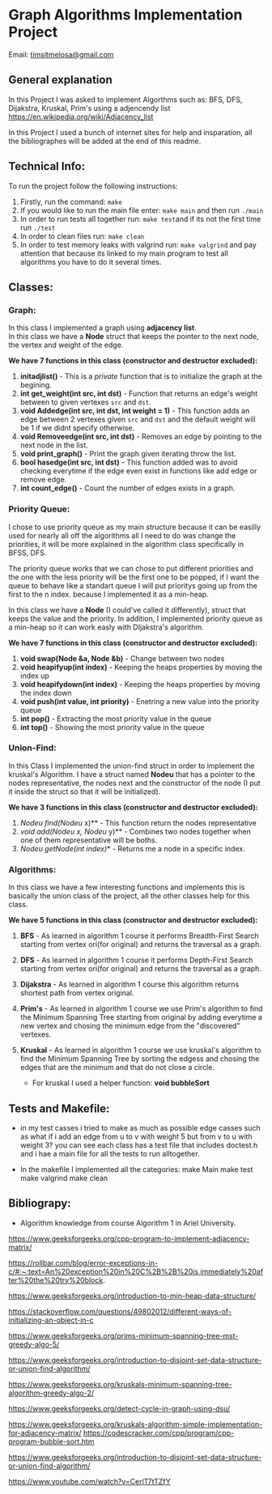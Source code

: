 # **Graph Algorithms Implementation Project**
Email: timsitmelosa@gmail.com
## **General explanation** 
In this Project I was asked to implement Algorthms such as: BFS, DFS, Dijakstra, Kruskal, Prim's using a adjencendy list https://en.wikipedia.org/wiki/Adjacency_list

In this Project I used a bunch of internet sites for help and insparation, all the bibliographes will be added at the end of this readme.

## **Technical Info**:
To run the project follow the following instructions:
1. Firstly, run the command: `make`
2. If you would like to run the main file enter: `make main` and then run `./main`
3. In order to run tests all together run: `make test`and if its not the first time run `./test`
4. In order to clean files run: `make clean`
5. In order to test memory leaks with valgrind run: `make valgrind` and pay attention that because its linked to my main program to test all algorithms you have to do it several times.
## **Classes**:

### **Graph**:
In this class I implemented a graph using **adjacency list**.  
In this class we have a **Node** struct that keeps the pointer to the next node, the vertex and weight of the edge.  

**We have 7 functions in this class (constructor and destructor excluded):**

1. **initadjlist()** - This is a *private* function that is to initialize the graph at the begining.  
2. **int get_weight(int src, int dst)** - Function that returns an edge's weight between to given vertexes `src` and `dst`.  
3. **void Addedge(int src, int dst, int weight = 1)** - This function adds an edge between 2 vertexes given `src` and `dst` and the default weight will be 1 if we didnt specify otherwise.  
4. **void Removeedge(int src, int dst)** - Removes an edge by pointing to the next node in the list.  
5. **void print_graph()** - Print the graph given iterating throw the list.  
6. **bool hasedge(int src, int dst)** - This function added was to avoid checking everytime if the edge even exist in functions like add edge or remove edge.  
7. **int count_edge()** - Count the number of edges exists in a graph.

### **Priority Queue**:
I chose to use priority queue as my main structure because it can be easilly used for nearly all off the algorithms all I need to do was change the priorities, it will be more explained in the algorithm class specifically in BFSS, DFS.

The priority queue works that we can chose to put different priorities and the one with the less priority will be the first one to be popped, if I want the queue to behave like a standart queue I will put prioritys going up from the first to the n index. because I implemented it as a min-heap.

In this class we have a **Node** (I could've called it differently), struct that keeps the value and the priority.
In addition, I implemented priority queue as a min-heap so it can work easly with DIjakstra's algorithm.

**We have 7 functions in this class (constructor and destructor excluded):**

1. **void swap(Node &a, Node &b)** - Change between two nodes
2. **void heapifyup(int index)** - Keeping the heaps properties by moving the index up
3. **void heapifydown(int index)** - Keeping the heaps properties by moving the index down
4. **void push(int value, int priority)** - Enetring a new value into the priority queue
5. **int pop()** - Extracting the most priority value in the queue
6. **int top()** - Showing the most priority value in the queue

### **Union-Find**:
In this Class I implemented the union-find struct in order to implement the kruskal's Algorithm. I have a struct named **Nodeu** that has a pointer to the nodes representative, the nodes next and the constructor of the node (I put it inside the struct so that it will be initialized). 

**We have 3 functions in this class (constructor and destructor excluded):**

1. **Nodeu* find(Nodeu* x)** - This function return the nodes representative
2. **void add(Nodeu* x, Nodeu* y)** - Combines two nodes together when one of them representative will be boths.
3. **Nodeu* getNode(int index)** - Returns me a node in a specific index.

### **Algorithms**:
In this class we have a few interesting functions and implements this is basically the union class of the project, all the other classes help for this class.

**We have 5 functions in this class (constructor and destructor excluded):**

1. **BFS** - As learned in algorithm 1 course it performs Breadth-First Search starting from vertex ori(for original) and returns the traversal as a graph. 

2. **DFS** - As learned in algorithm 1 course it performs Depth-First Search starting from vertex ori(for original) and returns the traversal as a graph.  

3. **Dijakstra** - As learned in algorithm 1 course this algorithm returns shortest path from vertex original.

4. **Prim's** - As learned in algorithm 1 course we use Prim's algorithm to find the Minimum Spanning Tree starting from original by adding everytime a new vertex and chosing the minimum edge from the "discovered" vertexes.

5. **Kruskal** - As learned in algorithm 1 course we use kruskal's algorithm to find the Minimum Spanning Tree by sorting the edgess and chosing the edges that are the minimum and that do not close a circle.
   - For kruskal I used a helper function: **void bubbleSort**

## **Tests and Makefile**:
- in my test casses i tried to make as much as possible edge casses such as what if i add an edge from u to v with weight 5 but from v to u with weight 3? 
you can see each class has a test file that includes doctest.h and i hae a main file for all the tests to run alltogether.

- In the makefile I implemented all the categories:
make Main 
make test 
make valgrind 
make clean

## **Bibliograpy:**
- Algorithm knowledge from course Algorithm 1 in Ariel University.

https://www.geeksforgeeks.org/cpp-program-to-implement-adjacency-matrix/

https://rollbar.com/blog/error-exceptions-in-c/#:~:text=An%20exception%20in%20C%2B%2B%20is,immediately%20after%20the%20try%20block.

https://www.geeksforgeeks.org/introduction-to-min-heap-data-structure/

https://stackoverflow.com/questions/49802012/different-ways-of-initializing-an-object-in-c

https://www.geeksforgeeks.org/prims-minimum-spanning-tree-mst-greedy-algo-5/

https://www.geeksforgeeks.org/introduction-to-disjoint-set-data-structure-or-union-find-algorithm/

https://www.geeksforgeeks.org/kruskals-minimum-spanning-tree-algorithm-greedy-algo-2/

https://www.geeksforgeeks.org/detect-cycle-in-graph-using-dsu/

https://www.geeksforgeeks.org/kruskals-algorithm-simple-implementation-for-adjacency-matrix/
https://codescracker.com/cpp/program/cpp-program-bubble-sort.htm

https://www.geeksforgeeks.org/introduction-to-disjoint-set-data-structure-or-union-find-algorithm/

https://www.youtube.com/watch?v=CerlT7tTZfY

